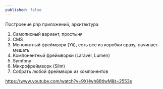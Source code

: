 ```yaml
---
published: false
---
```

Построение php приложений, архитектура

1. Самописный вариант, простыня
2. CMS
3. Монолитный фреймворк (Yii), есть все из коробки сразу, начинает мешать
4. Компонентный фреймворки (Laravel, Lumen)
5. Symfony
6. Микрофреймворк (Slim)
7. Собрать любой фреймворк из компонентов

https://www.youtube.com/watch?v=9XHwh88tlwM&t=2553s